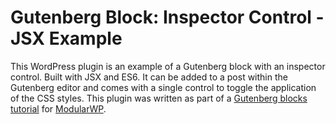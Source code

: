 # Gutenberg Block: Inspector Control - JSX Example

 This WordPress plugin is an example of a Gutenberg block with an inspector control. Built with JSX and ES6. It can be added to a post within the Gutenberg editor and comes with a single control to toggle the application of the CSS styles. This plugin was written as part of a [Gutenberg blocks tutorial](https://modularwp.com/how-to-build-gutenberg-blocks/) for [ModularWP](https://modularwp.com/).